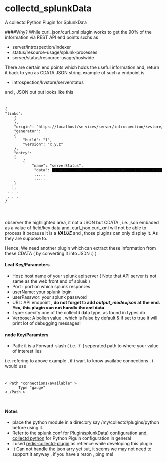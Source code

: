 # collectd_splunkData
A collectd Python Plugin for SplunkData 

####Why?
While curl_json/curl_xml plugin works to get the 90% of the information via REST API end points suchs as 

- server/introspection/indexer
- status/resource-usage/splunk-processes
- server/status/resource-usage/hostwide

 There are certain end points which holds the useful information and, return it back to you as CDATA  JSON string. example of such a endpoint is 

- introspection/kvstore/serverstatus

 and , JSON out put looks like this
<code>
<pre>
{
"links":
    {
    },
    "origin": "https://localhost/services/server/introspection/kvstore/serverstatus",
    "generator":
    {
        "build": "1",
        "version": "x.y.z"
    },
    "entry":
    [
        {
            "name": "serverStatus",
             "data": <Font style="BACKGROUND-COLOR: black"> {"host": "localhost","connections": { "available":10 , "current":2,"toalCreated":3  }" </Font>,
             .....
             .....
	}
   ],
 . . .
 . . .
}
</pre>
</code>

observer the highlighted area, it not a JSON but CDATA , i.e. json embaded as a value of field/key data and, curl_json,curl_xml will not be able to process it because it is a <b>*VALUE* </b> and , those plugins can only display it. As they are suppose to.

Hence, We need another plugin which can extract these information from these CDATA ( by converting it into JSON :) )

#### Leaf Key/Parameters
- Host: host name of your splunk api server ( Note that API server  is not same as the web front end of splunk )
- Port : port on which splunk responses
- userName: your splunk login
- userPasswor: your splunk password
- URL:  API endpoint ,  <b>do not forget to add  <i> output_mode=json </i> at the end. Yes, this plugin can not handle the xml data</b>
- Type: specify one of the collectd data type, as found in types.db
- Verbose: A bollen value , which is False by default & if set to true it will print lot of debugging messages!

#### node Key/Paramters
- Path: it is a Forward-slash ( i.e. '/' ) seperated path to where your value of interest lies

i.e. refering to above example , if i want to know availabe connections , i would use 

<code>
<pre>< Path "connections/available" >
      Type "gauge"
< /Path ></pre>
</code>

#### Notes
- place the python module in a directory say /my/collectd/plugins/python before using it.
- Refer to the splunk.conf for Plugin(splunkData) configuration and, [collectd python](https://collectd.org/documentation/manpages/collectd-python.5.shtml) for Python Plguin configuration in general
- I used [redis-collectd-plugin](https://github.com/powdahound/redis-collectd-plugin) as refrence while developing this plugin
- It Can not handle the json arry yet but, it seems we may not need to support it anyway , if you have a reson , ping me!



